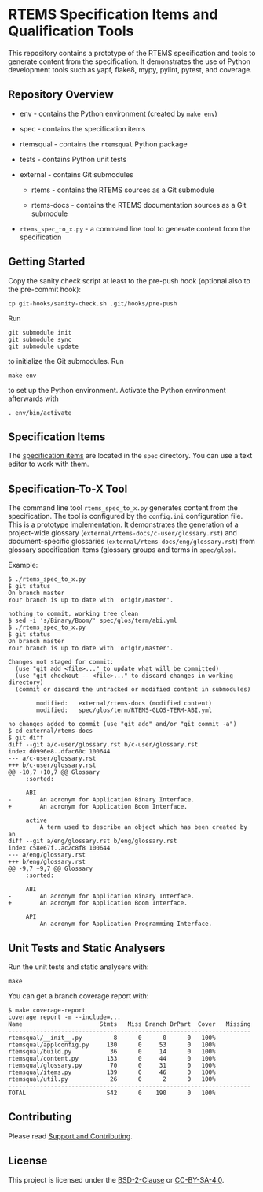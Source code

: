 # RTEMS Specification Items and Qualification Tools

This repository contains a prototype of the RTEMS specification and tools to
generate content from the specification.  It demonstrates the use of Python
development tools such as yapf, flake8, mypy, pylint, pytest, and coverage.

## Repository Overview

* env - contains the Python environment (created by `make env`)

* spec - contains the specification items

* rtemsqual - contains the `rtemsqual` Python package

* tests - contains Python unit tests

* external - contains Git submodules

  * rtems - contains the RTEMS sources as a Git submodule

  * rtems-docs - contains the RTEMS documentation sources as a Git submodule

* `rtems_spec_to_x.py` - a command line tool to generate content from the
  specification

## Getting Started

Copy the sanity check script at least to the pre-push hook (optional also to
the pre-commit hook):
```
cp git-hooks/sanity-check.sh .git/hooks/pre-push
```
Run
```
git submodule init
git submodule sync
git submodule update
```
to initialize the Git submodules.  Run
```
make env
```
to set up the Python environment.  Activate the Python environment afterwards
with
```
. env/bin/activate
```

## Specification Items

The
[specification items](https://docs.rtems.org/branches/master/eng/req-eng.html#specification-items)
are located in the `spec` directory.  You can use a text editor to work with
them.

## Specification-To-X Tool

The command line tool `rtems_spec_to_x.py` generates content from the
specification.  The tool is configured by the `config.ini` configuration file.
This is a prototype implementation.  It demonstrates the generation of a
project-wide glossary (`external/rtems-docs/c-user/glossary.rst`) and
document-specific glossaries (`external/rtems-docs/eng/glossary.rst`) from
glossary specification items (glossary groups and terms in `spec/glos`).

Example:
```
$ ./rtems_spec_to_x.py
$ git status
On branch master
Your branch is up to date with 'origin/master'.

nothing to commit, working tree clean
$ sed -i 's/Binary/Boom/' spec/glos/term/abi.yml
$ ./rtems_spec_to_x.py
$ git status
On branch master
Your branch is up to date with 'origin/master'.

Changes not staged for commit:
  (use "git add <file>..." to update what will be committed)
  (use "git checkout -- <file>..." to discard changes in working directory)
  (commit or discard the untracked or modified content in submodules)

        modified:   external/rtems-docs (modified content)
        modified:   spec/glos/term/RTEMS-GLOS-TERM-ABI.yml

no changes added to commit (use "git add" and/or "git commit -a")
$ cd external/rtems-docs
$ git diff
diff --git a/c-user/glossary.rst b/c-user/glossary.rst
index d0996e8..dfac60c 100644
--- a/c-user/glossary.rst
+++ b/c-user/glossary.rst
@@ -10,7 +10,7 @@ Glossary
     :sorted:
 
     ABI
-        An acronym for Application Binary Interface.
+        An acronym for Application Boom Interface.
 
     active
         A term used to describe an object which has been created by an
diff --git a/eng/glossary.rst b/eng/glossary.rst
index c58e67f..ac2c8f8 100644
--- a/eng/glossary.rst
+++ b/eng/glossary.rst
@@ -9,7 +9,7 @@ Glossary
     :sorted:
 
     ABI
-        An acronym for Application Binary Interface.
+        An acronym for Application Boom Interface.
 
     API
         An acronym for Application Programming Interface.
```

## Unit Tests and Static Analysers

Run the unit tests and static analysers with:
```
make
```
You can get a branch coverage report with:
```
$ make coverage-report 
coverage report -m --include=...
Name                      Stmts   Miss Branch BrPart  Cover   Missing
---------------------------------------------------------------------
rtemsqual/__init__.py         8      0      0      0   100%
rtemsqual/applconfig.py     130      0     53      0   100%
rtemsqual/build.py           36      0     14      0   100%
rtemsqual/content.py        133      0     44      0   100%
rtemsqual/glossary.py        70      0     31      0   100%
rtemsqual/items.py          139      0     46      0   100%
rtemsqual/util.py            26      0      2      0   100%
---------------------------------------------------------------------
TOTAL                       542      0    190      0   100%
```

## Contributing

Please read
[Support and Contributing](https://docs.rtems.org/branches/master/user/support/index.html).

## License

This project is licensed under the
[BSD-2-Clause](https://spdx.org/licenses/BSD-2-Clause.html) or
[CC-BY-SA-4.0](https://spdx.org/licenses/CC-BY-SA-4.0.html).
